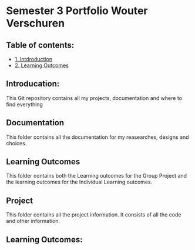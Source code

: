 # Semester 3 Portfolio Wouter Verschuren

## Table of contents:
- [1. Intdroduction](#Introducation)
- [2. Learning Outcomes](#Learning-Outcomes)

## Introducation:

This Git repository contains all my projects, documentation and where to find everything

## Documentation
This folder contains all the documentation for my reasearches, designs and choices.

## Learning Outcomes
This folder contains both the Learning outcomes for the Group Project and the learning outcomes for the Individual Learning outcomes.

## Project
This folder contains all the project information. It consists of all the code and other information. 

## Learning Outcomes:


